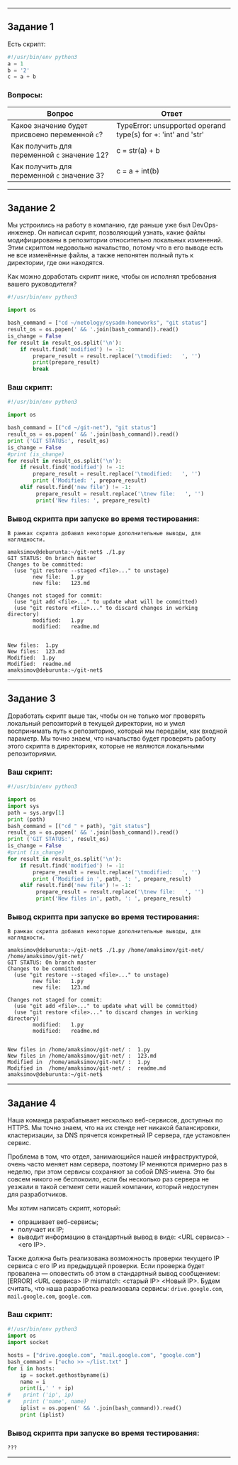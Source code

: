 ------

## Задание 1

Есть скрипт:

```python
#!/usr/bin/env python3
a = 1
b = '2'
c = a + b
```

### Вопросы:

| Вопрос  | Ответ |
| ------------- | ------------- |
| Какое значение будет присвоено переменной `c`?  | TypeError: unsupported operand type(s) for +: 'int' and 'str'  |
| Как получить для переменной `c` значение 12?  | c = str(a) + b  |
| Как получить для переменной `c` значение 3?  | c = a + int(b)  |

------

## Задание 2

Мы устроились на работу в компанию, где раньше уже был DevOps-инженер. Он написал скрипт, позволяющий узнать, какие файлы модифицированы в репозитории относительно локальных изменений. Этим скриптом недовольно начальство, потому что в его выводе есть не все изменённые файлы, а также непонятен полный путь к директории, где они находятся. 

Как можно доработать скрипт ниже, чтобы он исполнял требования вашего руководителя?

```python
#!/usr/bin/env python3

import os

bash_command = ["cd ~/netology/sysadm-homeworks", "git status"]
result_os = os.popen(' && '.join(bash_command)).read()
is_change = False
for result in result_os.split('\n'):
    if result.find('modified') != -1:
        prepare_result = result.replace('\tmodified:   ', '')
        print(prepare_result)
        break
```

### Ваш скрипт:

```python
#!/usr/bin/env python3

import os

bash_command = [("cd ~/git-net"), "git status"]
result_os = os.popen(' && '.join(bash_command)).read()
print ('GIT STATUS:', result_os)
is_change = False
#print (is_change)
for result in result_os.split('\n'):
    if result.find('modified') != -1:
        prepare_result = result.replace('\tmodified:   ', '')
        print ('Modified: ', prepare_result)
    elif result.find('new file') != -1:
         prepare_result = result.replace('\tnew file:   ', '')
         print('New files: ', prepare_result)


```

### Вывод скрипта при запуске во время тестирования:

```
В рамках скрипта добавил некоторые дополнительные выводы, для наглядности.
```

```
amaksimov@deburunta:~/git-net$ ./1.py
GIT STATUS: On branch master
Changes to be committed:
  (use "git restore --staged <file>..." to unstage)
        new file:   1.py
        new file:   123.md

Changes not staged for commit:
  (use "git add <file>..." to update what will be committed)
  (use "git restore <file>..." to discard changes in working directory)
        modified:   1.py
        modified:   readme.md


New files:  1.py
New files:  123.md
Modified:  1.py
Modified:  readme.md
amaksimov@deburunta:~/git-net$
```

------

## Задание 3

Доработать скрипт выше так, чтобы он не только мог проверять локальный репозиторий в текущей директории, но и умел воспринимать путь к репозиторию, который мы передаём, как входной параметр. Мы точно знаем, что начальство будет проверять работу этого скрипта в директориях, которые не являются локальными репозиториями.

### Ваш скрипт:

```python
#!/usr/bin/env python3

import os
import sys
path = sys.argv[1]
print (path)
bash_command = [("cd " + path), "git status"]
result_os = os.popen(' && '.join(bash_command)).read()
print ('GIT STATUS:', result_os)
is_change = False
#print (is_change)
for result in result_os.split('\n'):
    if result.find('modified') != -1:
        prepare_result = result.replace('\tmodified:   ', '')
        print ('Modified in ', path, ': ', prepare_result)
    elif result.find('new file') != -1:
         prepare_result = result.replace('\tnew file:   ', '')
         print('New files in', path, ': ', prepare_result)

```

### Вывод скрипта при запуске во время тестирования:

```
В рамках скрипта добавил некоторые дополнительные выводы, для наглядности.
```

```
amaksimov@deburunta:~/git-net$ ./1.py /home/amaksimov/git-net/
/home/amaksimov/git-net/
GIT STATUS: On branch master
Changes to be committed:
  (use "git restore --staged <file>..." to unstage)
        new file:   1.py
        new file:   123.md

Changes not staged for commit:
  (use "git add <file>..." to update what will be committed)
  (use "git restore <file>..." to discard changes in working directory)
        modified:   1.py
        modified:   readme.md


New files in /home/amaksimov/git-net/ :  1.py
New files in /home/amaksimov/git-net/ :  123.md
Modified in  /home/amaksimov/git-net/ :  1.py
Modified in  /home/amaksimov/git-net/ :  readme.md
amaksimov@deburunta:~/git-net$

```

------

## Задание 4

Наша команда разрабатывает несколько веб-сервисов, доступных по HTTPS. Мы точно знаем, что на их стенде нет никакой балансировки, кластеризации, за DNS прячется конкретный IP сервера, где установлен сервис. 

Проблема в том, что отдел, занимающийся нашей инфраструктурой, очень часто меняет нам сервера, поэтому IP меняются примерно раз в неделю, при этом сервисы сохраняют за собой DNS-имена. Это бы совсем никого не беспокоило, если бы несколько раз сервера не уезжали в такой сегмент сети нашей компании, который недоступен для разработчиков. 

Мы хотим написать скрипт, который: 

- опрашивает веб-сервисы; 
- получает их IP; 
- выводит информацию в стандартный вывод в виде: <URL сервиса> - <его IP>. 

Также должна быть реализована возможность проверки текущего IP сервиса c его IP из предыдущей проверки. Если проверка будет провалена — оповестить об этом в стандартный вывод сообщением: [ERROR] <URL сервиса> IP mismatch: <старый IP> <Новый IP>. Будем считать, что наша разработка реализовала сервисы: `drive.google.com`, `mail.google.com`, `google.com`.

### Ваш скрипт:

```python
#!/usr/bin/env python3
import os
import socket

hosts = ["drive.google.com", "mail.google.com", "google.com"]
bash_command = ["echo >> ~/list.txt" ]
for i in hosts:
    ip = socket.gethostbyname(i)
    name = i
    print(i,' ' + ip)
#    print ('ip', ip)
#    print ('name', name)
    iplist = os.popen(' && '.join(bash_command)).read()
    print (iplist)

```

### Вывод скрипта при запуске во время тестирования:

```
???
```

------
